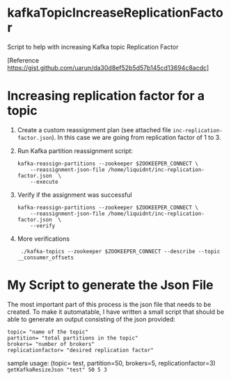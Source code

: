 # kafkaTopicIncreaseReplicationFactor
Script to help with increasing Kafka topic Replication Factor

[Reference https://gist.github.com/uarun/da30d8ef52b5d57b145cd13694c8acdc]

# Increasing replication factor for a topic

1. Create a custom reassignment plan (see attached file `inc-replication-factor.json`). In this case we are going from replication factor of 1 to 3.
2. Run Kafka partition reassignment script:

       kafka-reassign-partitions --zookeeper $ZOOKEEPER_CONNECT \
           --reassignment-json-file /home/liquidnt/inc-replication-factor.json  \
           --execute
   
3. Verify if the assignment was successful

       kafka-reassign-partitions --zookeeper $ZOOKEEPER_CONNECT \
           --reassignment-json-file /home/liquidnt/inc-replication-factor.json  \
           --verify
           
4. More verifications

        ./kafka-topics --zookeeper $ZOOKEEPER_CONNECT --describe --topic __consumer_offsets
        

# My Script to generate the Json File
The most important part of this process is the json file that needs to be created. To make it automatable, I have written a small script that should be able to generate an output consisting of the json provided:  
```
topic= "name of the topic"  
partition= "total partitions in the topic"  
brokers= "number of brokers"  
replicationfactor= "desired replication factor"  
```
       
sample usage: (topic= test, partition=50, brokers=5, replicationfactor=3)  
```getKafkaResizeJson "test" 50 5 3```  

